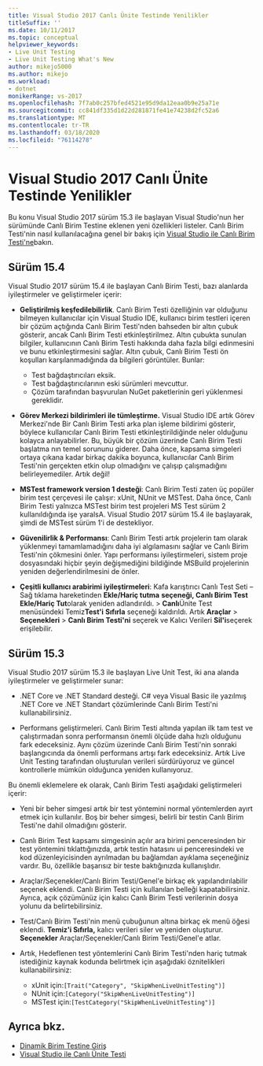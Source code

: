 ```yaml
---
title: Visual Studio 2017 Canlı Ünite Testinde Yenilikler
titleSuffix: ''
ms.date: 10/11/2017
ms.topic: conceptual
helpviewer_keywords:
- Live Unit Testing
- Live Unit Testing What's New
author: mikejo5000
ms.author: mikejo
ms.workload:
- dotnet
monikerRange: vs-2017
ms.openlocfilehash: 7f7ab0c257bfed4521e95d9da12eaa0b9e25a71e
ms.sourcegitcommit: cc841df335d1d22d281871fe41e74238d2fc52a6
ms.translationtype: MT
ms.contentlocale: tr-TR
ms.lasthandoff: 03/18/2020
ms.locfileid: "76114278"
---
```

# <a name="whats-new-in-live-unit-testing-for-visual-studio-2017"></a>Visual Studio 2017 Canlı Ünite Testinde Yenilikler

Bu konu Visual Studio 2017 sürüm 15.3 ile başlayan Visual Studio'nun her sürümünde Canlı Birim Testine eklenen yeni özellikleri listeler. Canlı Birim Testi'nin nasıl kullanılacağına genel bir bakış için [Visual Studio ile Canlı Birim Testi'ne](live-unit-testing.md)bakın.

## <a name="version-154"></a>Sürüm 15.4

Visual Studio 2017 sürüm 15.4 ile başlayan Canlı Birim Testi, bazı alanlarda iyileştirmeler ve geliştirmeler içerir:

- **Geliştirilmiş keşfedilebilirlik**. Canlı Birim Testi özelliğinin var olduğunu bilmeyen kullanıcılar için Visual Studio IDE, kullanıcı birim testleri içeren bir çözüm açtığında Canlı Birim Testi'nden bahseden bir altın çubuk gösterir, ancak Canlı Birim Testi etkinleştirilmez. Altın çubukta sunulan bilgiler, kullanıcının Canlı Birim Testi hakkında daha fazla bilgi edinmesini ve bunu etkinleştirmesini sağlar. Altın çubuk, Canlı Birim Testi ön koşulları karşılanmadığında da bilgileri görüntüler. Bunlar:

  - Test bağdaştırıcıları eksik.
  - Test bağdaştırıcılarının eski sürümleri mevcuttur.
  - Çözüm tarafından başvurulan NuGet paketlerinin geri yüklenmesi gereklidir.

- **Görev Merkezi bildirimleri ile tümleştirme.** Visual Studio IDE artık Görev Merkezi'nde Bir Canlı Birim Testi arka plan işleme bildirimi gösterir, böylece kullanıcılar Canlı Birim Testi etkinleştirildiğinde neler olduğunu kolayca anlayabilirler. Bu, büyük bir çözüm üzerinde Canlı Birim Testi başlatma nın temel sorununu giderer. Daha önce, kapsama simgeleri ortaya çıkana kadar birkaç dakika boyunca, kullanıcılar Canlı Birim Testi'nin gerçekten etkin olup olmadığını ve çalışıp çalışmadığını belirleyemediler. Artık değil!

- **MSTest framework version 1 desteği**: Canlı Birim Testi zaten üç popüler birim test çerçevesi ile çalışır: xUnit, NUnit ve MSTest. Daha önce, Canlı Birim Testi yalnızca MSTest birim test projeleri MS Test sürüm 2 kullanıldığında işe yaralsA. Visual Studio 2017 sürüm 15.4 ile başlayarak, şimdi de MSTest sürüm 1'i de destekliyor.

- **Güvenilirlik & Performansı**: Canlı Birim Testi artık projelerin tam olarak yüklenmeyi tamamlamadığını daha iyi algılamasını sağlar ve Canlı Birim Testi'nin çökmesini önler. Yapı performansı iyileştirmeleri, sistem proje dosyasındaki hiçbir şeyin değişmediğini bildiğinde MSBuild projelerinin yeniden değerlendirilmesini de önler.

- **Çeşitli kullanıcı arabirimi iyileştirmeleri**: Kafa karıştırıcı Canlı Test Seti – Sağ tıklama hareketinden **Ekle/Hariç tutma** **seçeneği, Canlı Birim Test Ekle/Hariç Tut**olarak yeniden adlandırıldı.  >  **Canlı**Ünite Test menüsündeki Temiz**Test'i** **Sıfırla** seçeneği kaldırıldı. Artık **Araçlar** > **Seçenekleri** > **Canlı Birim Testi'ni** seçerek ve Kalıcı Verileri **Sil'i**seçerek erişilebilir.

## <a name="version-153"></a>Sürüm 15.3

Visual Studio 2017 sürüm 15.3 ile başlayan Live Unit Test, iki ana alanda iyileştirmeler ve geliştirmeler sunar:

- .NET Core ve .NET Standard desteği. C# veya Visual Basic ile yazılmış .NET Core ve .NET Standart çözümlerinde Canlı Birim Testi'ni kullanabilirsiniz.

- Performans geliştirmeleri. Canlı Birim Testi altında yapılan ilk tam test ve çalıştırmadan sonra performansın önemli ölçüde daha hızlı olduğunu fark edeceksiniz. Aynı çözüm üzerinde Canlı Birim Testi'nin sonraki başlangıcında da önemli performans artışı fark edeceksiniz. Artık Live Unit Testing tarafından oluşturulan verileri sürdürüyoruz ve güncel kontrollerle mümkün olduğunca yeniden kullanıyoruz.

Bu önemli eklemelere ek olarak, Canlı Birim Testi aşağıdaki geliştirmeleri içerir:

- Yeni bir beher simgesi artık bir test yöntemini normal yöntemlerden ayırt etmek için kullanılır. Boş bir beher simgesi, belirli bir testin Canlı Birim Testi'ne dahil olmadığını gösterir.

- Canlı Birim Test kapsamı simgesinin açılır ara birimi penceresinden bir test yöntemini tıklattığınızda, artık testin hatasını ui penceresindeki ve kod düzenleyicisinden ayrılmadan bu bağlamdan ayıklama seçeneğiniz vardır. Bu, özellikle başarısız bir teste baktığınızda kullanışlıdır.

- Araçlar/Seçenekler/Canlı Birim Testi/Genel'e birkaç ek yapılandırılabilir seçenek eklendi. Canlı Birim Testi için kullanılan belleği kapatabilirsiniz. Ayrıca, açık çözümünüz için kalıcı Canlı Birim Testi verilerinin dosya yolunu da belirtebilirsiniz.

- Test/Canlı Birim Testi'nin menü çubuğunun altına birkaç ek menü öğesi eklendi. **Temiz'i Sıfırla,** kalıcı verileri siler ve yeniden oluşturur. **Seçenekler** Araçlar/Seçenekler/Canlı Birim Testi/Genel'e atlar.

- Artık, Hedeflenen test yöntemlerini Canlı Birim Testi'nden hariç tutmak istediğiniz kaynak kodunda belirtmek için aşağıdaki öznitelikleri kullanabilirsiniz:

  - xUnit için:`[Trait("Category", "SkipWhenLiveUnitTesting")]`
  - NUnit için:`[Category("SkipWhenLiveUnitTesting")]`
  - MSTest için:`[TestCategory("SkipWhenLiveUnitTesting")]`

## <a name="see-also"></a>Ayrıca bkz.

- [Dinamik Birim Testine Giriş](live-unit-testing-intro.md)
- [Visual Studio ile Canlı Ünite Testi](live-unit-testing.md)
